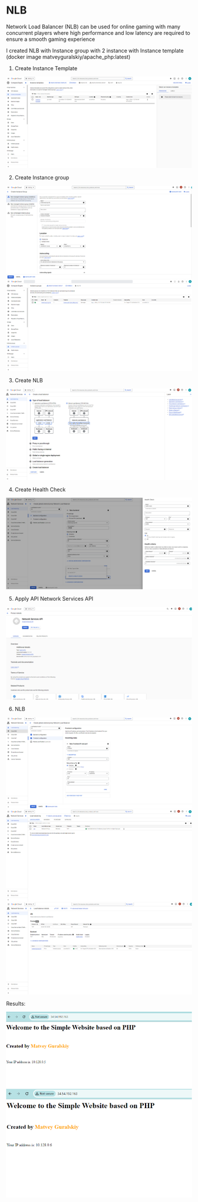 # NLB
Network Load Balancer (NLB) can be used for online gaming with many concurrent players where high performance and low latency are required to ensure a smooth gaming experience

I created NLB with Instance group with 2 instance with Instance template (docker image matveyguralskiy/apache_php:latest)

1. Create Instance Template

<img src="https://github.com/MatveyGuralskiy/GCP/blob/main/NLB/Screens/Instance-Template.png?raw=true">

2. Create Instance group

<img src="https://github.com/MatveyGuralskiy/GCP/blob/main/NLB/Screens/Instance-group-1.png?raw=true">

<img src="https://github.com/MatveyGuralskiy/GCP/blob/main/NLB/Screens/Instance-group-2.png?raw=true">

3. Create NLB

<img src="https://github.com/MatveyGuralskiy/GCP/blob/main/NLB/Screens/NLB-1.png?raw=true">

4. Create Health Check

<img src="https://github.com/MatveyGuralskiy/GCP/blob/main/NLB/Screens/Health-Check.png?raw=true">

5. Apply API Network Services API

<img src="https://github.com/MatveyGuralskiy/GCP/blob/main/NLB/Screens/API.png?raw=true">

6. NLB 

<img src="https://github.com/MatveyGuralskiy/GCP/blob/main/NLB/Screens/NLB-2.png?raw=true">

<img src="https://github.com/MatveyGuralskiy/GCP/blob/main/NLB/Screens/NLB-3.png?raw=true">

<img src="https://github.com/MatveyGuralskiy/GCP/blob/main/NLB/Screens/NLB-4.png?raw=true">

Results:

<img src="https://github.com/MatveyGuralskiy/GCP/blob/main/NLB/Screens/Result-NLB-1.png?raw=true">

<img src="https://github.com/MatveyGuralskiy/GCP/blob/main/NLB/Screens/Result-NLB-2.png?raw=true">
